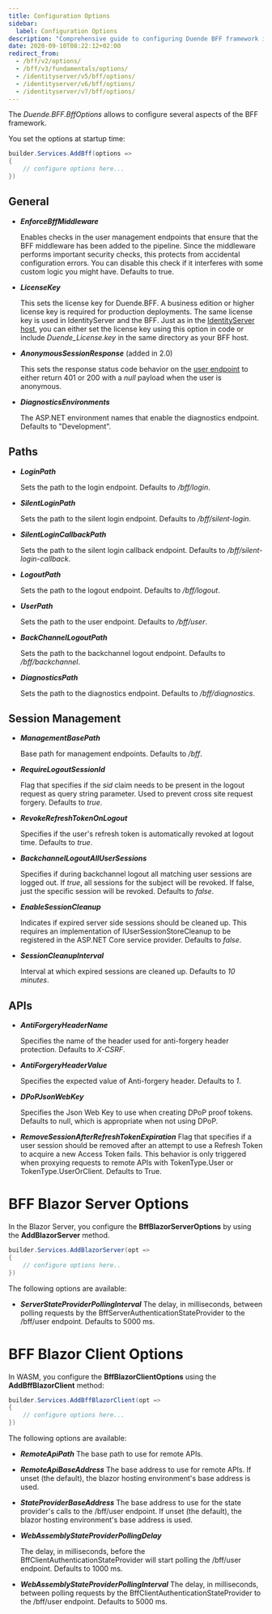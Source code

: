 ```yaml
---
title: Configuration Options
sidebar:
  label: Configuration Options
description: "Comprehensive guide to configuring Duende BFF framework including general settings, paths, session management, and API options"
date: 2020-09-10T08:22:12+02:00
redirect_from:
  - /bff/v2/options/
  - /bff/v3/fundamentals/options/
  - /identityserver/v5/bff/options/
  - /identityserver/v6/bff/options/
  - /identityserver/v7/bff/options/
---
```


The *Duende.BFF.BffOptions* allows to configure several aspects of the BFF framework.

You set the options at startup time:

```csharp
builder.Services.AddBff(options =>
{
    // configure options here...
})
```

## General

* ***EnforceBffMiddleware***

    Enables checks in the user management endpoints that ensure that the BFF middleware has been added to the pipeline. Since the middleware performs important security checks, this protects from accidental configuration errors. You can disable this check if it interferes with some custom logic you might have. Defaults to true.

* ***LicenseKey***

    This sets the license key for Duende.BFF. A business edition or higher license key is required for production deployments. The same license key is used in IdentityServer and the BFF. Just as in the [IdentityServer host](/general/licensing), you can either set the license key using this option in code or include *Duende_License.key* in the same directory as your BFF host.

* ***AnonymousSessionResponse*** (added in 2.0)

    This sets the response status code behavior on the [user endpoint](/bff/fundamentals/session/management/user) to either return 401 or 200 with a *null* payload when the user is anonymous.

* ***DiagnosticsEnvironments***
 
    The ASP.NET environment names that enable the diagnostics endpoint. Defaults to "Development".

## Paths

* ***LoginPath***

    Sets the path to the login endpoint. Defaults to */bff/login*.

* ***SilentLoginPath***

    Sets the path to the silent login endpoint. Defaults to */bff/silent-login*.

* ***SilentLoginCallbackPath***

    Sets the path to the silent login callback endpoint. Defaults to */bff/silent-login-callback*.

* ***LogoutPath***

    Sets the path to the logout endpoint. Defaults to */bff/logout*.

* ***UserPath***

    Sets the path to the user endpoint. Defaults to */bff/user*.

* ***BackChannelLogoutPath***

    Sets the path to the backchannel logout endpoint. Defaults to */bff/backchannel*.

* ***DiagnosticsPath***

    Sets the path to the diagnostics endpoint. Defaults to */bff/diagnostics*.

## Session Management

* ***ManagementBasePath***

    Base path for management endpoints. Defaults to */bff*.

* ***RequireLogoutSessionId***

    Flag that specifies if the *sid* claim needs to be present in the logout request as query string parameter.
    Used to prevent cross site request forgery.
    Defaults to *true*.

* ***RevokeRefreshTokenOnLogout***

    Specifies if the user's refresh token is automatically revoked at logout time.
    Defaults to *true*.

* ***BackchannelLogoutAllUserSessions***

    Specifies if during backchannel logout all matching user sessions are logged out.
    If *true*, all sessions for the subject will be revoked. If false, just the specific session will be revoked.
    Defaults to *false*.

* ***EnableSessionCleanup***

    Indicates if expired server side sessions should be cleaned up.
    This requires an implementation of IUserSessionStoreCleanup to be registered in the ASP.NET Core service provider.
    Defaults to *false*.

* ***SessionCleanupInterval***

    Interval at which expired sessions are cleaned up.
    Defaults to *10 minutes*.


## APIs

* ***AntiForgeryHeaderName***

    Specifies the name of the header used for anti-forgery header protection.
    Defaults to *X-CSRF*.

* ***AntiForgeryHeaderValue***

    Specifies the expected value of Anti-forgery header.
    Defaults to *1*.

* ***DPoPJsonWebKey***

    Specifies the Json Web Key to use when creating DPoP proof tokens. 
    Defaults to null, which is appropriate when not using DPoP.

* ***RemoveSessionAfterRefreshTokenExpiration***
    Flag that specifies if a user session should be removed after an attempt to use a Refresh Token to acquire
    a new Access Token fails. This behavior is only triggered when proxying requests to remote
    APIs with TokenType.User or TokenType.UserOrClient. Defaults to True. 


# BFF Blazor Server Options

In the Blazor Server, you configure the **BffBlazorServerOptions** by using the **AddBlazorServer** method. 

```csharp
builder.Services.AddBlazorServer(opt =>
{
    // configure options here..
})
```

The following options are available:

* ***ServerStateProviderPollingInterval*** 
    The delay, in milliseconds, between polling requests by the
    BffServerAuthenticationStateProvider to the /bff/user endpoint. Defaults to 5000
    ms.

# BFF Blazor Client Options

In WASM, you configure the **BffBlazorClientOptions** using the **AddBffBlazorClient** method:

```csharp
builder.Services.AddBffBlazorClient(opt =>
{
    // configure options here...
})
```

The following options are available:

* ***RemoteApiPath*** 
    The base path to use for remote APIs.

* ***RemoteApiBaseAddress*** 
    The base address to use for remote APIs. If unset (the default), the
    blazor hosting environment's base address is used.
 
* ***StateProviderBaseAddress*** 
    The base address to use for the state provider's calls to the /bff/user
    endpoint. If unset (the default), the blazor hosting environment's base
    address is used.

* ***WebAssemblyStateProviderPollingDelay*** 

    The delay, in milliseconds, before the BffClientAuthenticationStateProvider will
    start polling the /bff/user endpoint. Defaults to 1000 ms.

* ***WebAssemblyStateProviderPollingInterval*** 
    The delay, in milliseconds, between polling requests by the
    BffClientAuthenticationStateProvider to the /bff/user endpoint. Defaults to 5000
    ms.


